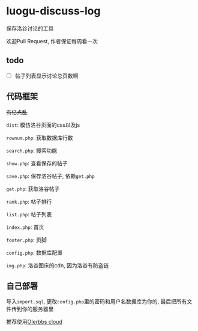 # luogu-discuss-log
保存洛谷讨论的工具

欢迎Pull Request, 作者保证每周看一次

## todo
- [ ] 帖子列表显示讨论总页数啊

## 代码框架

~~有亿点乱~~

`dist`: 模仿洛谷页面的css以及js

`rownum.php`: 获取数据库行数

`search.php`: 搜索功能

`show.php`: 查看保存的帖子

`save.php`: 保存洛谷帖子, 依赖`get.php`

`get.php`: 获取洛谷帖子

`rank.php`: 帖子排行

`list.php`: 帖子列表

`index.php`: 首页

`footer.php`: 页脚

`config.php`: 数据库配置

`img.php`: 洛谷图床的cdn, 因为洛谷有防盗链

## 自己部署

导入`import.sql`, 更改`config.php`里的密码和用户名数据库为你的, 最后把所有文件传到你的服务器里

推荐使用[OIerbbs cloud](https://idc.oierbbs.fun/)

